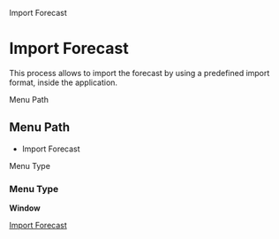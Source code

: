 
Import Forecast
# Import Forecast


This process allows to import the forecast by using a predefined import format,  inside the application.

Menu Path
## Menu Path



- Import Forecast

Menu Type
### Menu Type

**Window**


[Import Forecast](functional-guide/window/window-import-forecast.md)